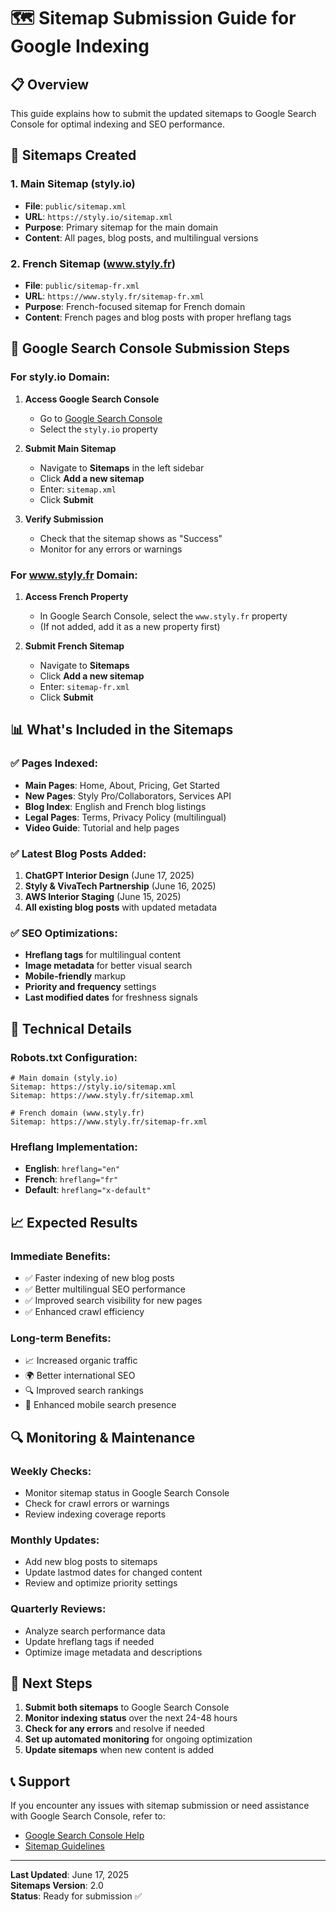 # 🗺️ Sitemap Submission Guide for Google Indexing

## 📋 Overview

This guide explains how to submit the updated sitemaps to Google Search Console for optimal indexing and SEO performance.

## 🎯 Sitemaps Created

### 1. **Main Sitemap (styly.io)**
- **File**: `public/sitemap.xml`
- **URL**: `https://styly.io/sitemap.xml`
- **Purpose**: Primary sitemap for the main domain
- **Content**: All pages, blog posts, and multilingual versions

### 2. **French Sitemap (www.styly.fr)**
- **File**: `public/sitemap-fr.xml`
- **URL**: `https://www.styly.fr/sitemap-fr.xml`
- **Purpose**: French-focused sitemap for French domain
- **Content**: French pages and blog posts with proper hreflang tags

## 🚀 Google Search Console Submission Steps

### For styly.io Domain:

1. **Access Google Search Console**
   - Go to [Google Search Console](https://search.google.com/search-console)
   - Select the `styly.io` property

2. **Submit Main Sitemap**
   - Navigate to **Sitemaps** in the left sidebar
   - Click **Add a new sitemap**
   - Enter: `sitemap.xml`
   - Click **Submit**

3. **Verify Submission**
   - Check that the sitemap shows as "Success"
   - Monitor for any errors or warnings

### For www.styly.fr Domain:

1. **Access French Property**
   - In Google Search Console, select the `www.styly.fr` property
   - (If not added, add it as a new property first)

2. **Submit French Sitemap**
   - Navigate to **Sitemaps**
   - Click **Add a new sitemap**
   - Enter: `sitemap-fr.xml`
   - Click **Submit**

## 📊 What's Included in the Sitemaps

### ✅ **Pages Indexed:**
- **Main Pages**: Home, About, Pricing, Get Started
- **New Pages**: Styly Pro/Collaborators, Services API
- **Blog Index**: English and French blog listings
- **Legal Pages**: Terms, Privacy Policy (multilingual)
- **Video Guide**: Tutorial and help pages

### ✅ **Latest Blog Posts Added:**
1. **ChatGPT Interior Design** (June 17, 2025)
2. **Styly & VivaTech Partnership** (June 16, 2025)
3. **AWS Interior Staging** (June 15, 2025)
4. **All existing blog posts** with updated metadata

### ✅ **SEO Optimizations:**
- **Hreflang tags** for multilingual content
- **Image metadata** for better visual search
- **Mobile-friendly** markup
- **Priority and frequency** settings
- **Last modified dates** for freshness signals

## 🔧 Technical Details

### Robots.txt Configuration:
```
# Main domain (styly.io)
Sitemap: https://styly.io/sitemap.xml
Sitemap: https://www.styly.fr/sitemap.xml

# French domain (www.styly.fr)
Sitemap: https://www.styly.fr/sitemap-fr.xml
```

### Hreflang Implementation:
- **English**: `hreflang="en"`
- **French**: `hreflang="fr"`
- **Default**: `hreflang="x-default"`

## 📈 Expected Results

### **Immediate Benefits:**
- ✅ Faster indexing of new blog posts
- ✅ Better multilingual SEO performance
- ✅ Improved search visibility for new pages
- ✅ Enhanced crawl efficiency

### **Long-term Benefits:**
- 📈 Increased organic traffic
- 🌍 Better international SEO
- 🔍 Improved search rankings
- 📱 Enhanced mobile search presence

## 🔍 Monitoring & Maintenance

### **Weekly Checks:**
- Monitor sitemap status in Google Search Console
- Check for crawl errors or warnings
- Review indexing coverage reports

### **Monthly Updates:**
- Add new blog posts to sitemaps
- Update lastmod dates for changed content
- Review and optimize priority settings

### **Quarterly Reviews:**
- Analyze search performance data
- Update hreflang tags if needed
- Optimize image metadata and descriptions

## 🎯 Next Steps

1. **Submit both sitemaps** to Google Search Console
2. **Monitor indexing status** over the next 24-48 hours
3. **Check for any errors** and resolve if needed
4. **Set up automated monitoring** for ongoing optimization
5. **Update sitemaps** when new content is added

## 📞 Support

If you encounter any issues with sitemap submission or need assistance with Google Search Console, refer to:
- [Google Search Console Help](https://support.google.com/webmasters)
- [Sitemap Guidelines](https://developers.google.com/search/docs/crawling-indexing/sitemaps/overview)

---

**Last Updated**: June 17, 2025  
**Sitemaps Version**: 2.0  
**Status**: Ready for submission ✅
